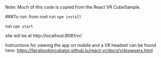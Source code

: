 Note: Much of this code is copied from the React VR CubeSample.

###To run:
from root
run `npm install`

run `npm start`

site will be at http://localhost:8081/vr/

Instructions for viewing the app on mobile and a VR headset can be found here:
https://facebookincubator.github.io/react-vr/docs/vrbrowsers.html
